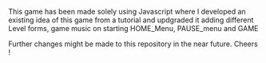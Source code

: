 This game has been made solely using Javascript where I developed an existing idea of this game from a tutorial and updgraded it adding
different Level forms, game music on starting HOME_Menu, PAUSE_menu and GAME

Further changes might be made to this repository in the near future. Cheers !


